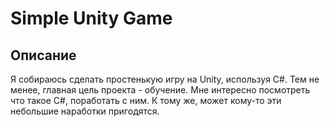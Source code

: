 # Simple Unity Game

## Описание
Я собираюсь сделать простенькую игру на Unity, используя C#. Тем не менее, главная цель проекта - обучение. Мне интересно посмотреть что такое C#, поработать с ним.
К тому же, может кому-то эти небольшие наработки пригодятся.